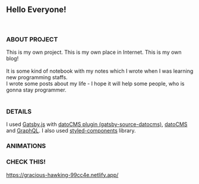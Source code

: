 ## Hello Everyone! <br>

<br>

### ABOUT PROJECT <br>

This is my own project. This is my own place in Internet. This is my own blog! <br>
<br>
It is some kind of notebook with my notes which I wrote when I was learning new programming staffs. <br>
I wrote some posts about my life - I hope it will help some people, who is gonna stay programmer. <br>
<br>

### DETAILS <br>

I used <a href="https://gatsbyjs.com">Gatsby.js</a> with <a href="https://www.gatsbyjs.com/plugins/gatsby-source-datocms/">datoCMS plugin (gatsby-source-datocms)</a>, <a href="https://www.datocms.com/">datoCMS</a> and <a href="https://graphql.org/">GraphQL</a>.
I also used <a href="https://styled-components.com/">styled-components</a> library.

### ANIMATIONS

### CHECK THIS!

https://gracious-hawking-99cc4e.netlify.app/
